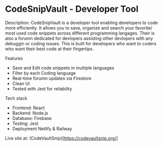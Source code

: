# CodeSnipVault - Developer Tool

Description: CodeSnipVault is a developer tool enabling developers to code more efficiently. It allows you to save, organize and search your favorite/ most used code snippets across different programming langages. Their is also a forumn dedicated for devlopers assisting other devlopers with any debuggin or coding issues. This is built for developers who want to coders who want their best code at their fingertips. 

Features
- Save and Edit code snippets in multiple languages
- Filter by each Coding language
- Real-time forumn updates via Firestore
- Clean UI
- Tested with Jest for reliability

Tech stack
- Frontend: React
- Backend: Node.js
- Database: Firebase
- Testing: Jest
- Deployment Netlify & Railway

Live site at: (CodeVaultSnip)[https://codevaultsnip.org/]
